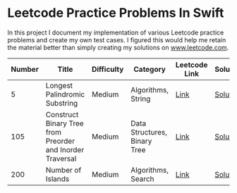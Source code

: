 # Leetcode Practice Problems In Swift

In this project I document my implementation of various Leetcode practice problems and create my own test cases.  I figured this would help me retain the material better than simply creating my solutions on www.leetcode.com.

| Number | Title | Difficulty | Category | Leetcode Link | Solution | Test |
| ----------- | ----------- | ----------- | ----------- | ----------- | ----------- | ----------- |
| 5 | Longest Palindromic Substring | Medium | Algorithms, String | [Link](https://leetcode.com/problems/longest-palindromic-substring/) | [Solution](https://github.com/tripphillips/LeetcodeProblemsInSwift/tree/master/Algorithms#:~:text=24%20seconds%20ago-,LC5.swift,-%2D%20add%20LC5%20and) | [Test](https://github.com/tripphillips/LeetcodeProblemsInSwift/blob/master/Algorithms/Algorithms%20Tests/LC5Tests.swift) |
| 105 | Construct Binary Tree from Preorder and Inorder Traversal | Medium | Data Structures, Binary Tree | [Link](https://leetcode.com/problems/construct-binary-tree-from-preorder-and-inorder-traversal/) | [Solution](https://github.com/tripphillips/LeetcodeProblemsInSwift/blob/master/Data%20Structures/LC105.swift) | [Test](https://github.com/tripphillips/LeetcodeProblemsInSwift/blob/master/Data%20Structures/Data%20Structures%20Tests/LC105Tests.swift) | 
| 200 | Number of Islands | Medium | Algorithms, Search | [Link](https://leetcode.com/problems/number-of-islands/) | [Solution](https://github.com/tripphillips/LeetcodeProblemsInSwift/blob/master/Algorithms/LC200.swift) | [Test](https://github.com/tripphillips/LeetcodeProblemsInSwift/blob/master/Algorithms/Algorithms%20Tests/LC200Tests.swift) | 
